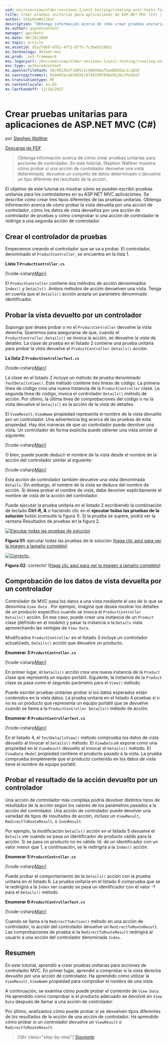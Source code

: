 ```yaml
---
uid: mvc/overview/older-versions-1/unit-testing/creating-unit-tests-for-asp-net-mvc-applications-cs
title: Crear pruebas unitarias para aplicaciones de ASP.NET MVC (C#) | Documentos de Microsoft
author: StephenWalther
description: "Obtenga información acerca de cómo crear pruebas unitarias para acciones de controlador. En este tutorial, Stephen Walther muestra cómo probar si una acción de controlador devuelve un ParteI..."
ms.author: aspnetcontent
manager: wpickett
ms.date: 08/19/2008
ms.topic: article
ms.assetid: d3a270b9-d7b1-47f2-8775-fc3beb518b5c
ms.technology: dotnet-mvc
ms.prod: .net-framework
msc.legacyurl: /mvc/overview/older-versions-1/unit-testing/creating-unit-tests-for-asp-net-mvc-applications-cs
msc.type: authoredcontent
ms.openlocfilehash: 56c981363f1905c1c9869dbaf2adb6b5ac1c28a5
ms.sourcegitcommit: 9a9483aceb34591c97451997036a9120c3fe2baf
ms.translationtype: MT
ms.contentlocale: es-ES
ms.lasthandoff: 11/10/2017
---
```

<a name="creating-unit-tests-for-aspnet-mvc-applications-c"></a>Crear pruebas unitarias para aplicaciones de ASP.NET MVC (C#)
====================
por [Stephen Walther](https://github.com/StephenWalther)

[Descarga de PDF](http://download.microsoft.com/download/8/4/8/84843d8d-1575-426c-bcb5-9d0c42e51416/ASPNET_MVC_Tutorial_07_CS.pdf)

> Obtenga información acerca de cómo crear pruebas unitarias para acciones de controlador. En este tutorial, Stephen Walther muestra cómo probar si una acción de controlador devuelve una vista determinada, devuelve un conjunto de datos determinado o devuelve un tipo diferente del resultado de la acción.


El objetivo de este tutorial es mostrar cómo se pueden escribir pruebas unitarias para los controladores en su ASP.NET MVC aplicaciones. Se describe cómo crear tres tipos diferentes de las pruebas unitarias. Obtenga información acerca de cómo probar la vista devuelta por una acción de controlador, cómo los datos de vista devueltos por una acción de controlador de pruebas y cómo comprobar si una acción de controlador le redirige a una segunda acción de controlador.

## <a name="creating-the-controller-under-test"></a>Crear el controlador de pruebas

Empecemos creando el controlador que se va a probar. El controlador, denominado el `ProductController`, se encuentra en la lista 1.

**Lista 1:`ProductController.cs`**

[!code-csharp[Main](creating-unit-tests-for-asp-net-mvc-applications-cs/samples/sample1.cs)]

El `ProductController` contiene dos métodos de acción denominados `Index()` y `Details()`. Ambos métodos de acción devuelven una vista. Tenga en cuenta que el `Details()` acción acepta un parámetro denominado identificador.

## <a name="testing-the-view-returned-by-a-controller"></a>Probar la vista devuelto por un controlador

Suponga que desea probar o no el `ProductController` devuelve la vista derecha. Queremos para asegurarse de que, cuando el `ProductController.Details()` se invoca la acción, se devuelve la vista de detalles. La clase de prueba en el listado 2 contiene una prueba unitaria para probar la vista devuelve el `ProductController.Details()` acción.

**La lista 2:`ProductControllerTest.cs`**

[!code-csharp[Main](creating-unit-tests-for-asp-net-mvc-applications-cs/samples/sample2.cs)]

La clase en el listado 2 incluye un método de prueba denominado `TestDetailsView()`. Este método contiene tres líneas de código. La primera línea de código crea una nueva instancia de la `ProductController` clase. La segunda línea de código, invoca el controlador `Details()` método de acción. Por último, la última línea de comprobaciones del código o no la vista devuelve el `Details()` es la acción de la vista de detalles.

El `ViewResult.ViewName` propiedad representa el nombre de la vista devuelto por un controlador. Una advertencia big acerca de las pruebas de esta propiedad. Hay dos maneras de que un controlador puede devolver una vista. Un controlador de forma explícita puede obtener una vista similar al siguiente:

[!code-csharp[Main](creating-unit-tests-for-asp-net-mvc-applications-cs/samples/sample3.cs)]

O bien, puede puede deducir el nombre de la vista desde el nombre de la acción del controlador similar al siguiente:

[!code-csharp[Main](creating-unit-tests-for-asp-net-mvc-applications-cs/samples/sample4.cs)]

Esta acción de controlador también devuelve una vista denominada `Details`. Sin embargo, el nombre de la vista se deduce del nombre de acción. Si desea probar el nombre de vista, debe devolver explícitamente el nombre de vista de la acción del controlador.

Puede ejecutar la prueba unitaria en el listado 2 escribiendo la combinación de teclado **Ctrl-R, A** o haciendo clic en el **ejecutar todas las pruebas de la solución** botón (consulte la figura 1). Si la prueba se supere, podrá ver la ventana Resultados de pruebas en la figura 2.


[![Ejecutar todas las pruebas de solución](creating-unit-tests-for-asp-net-mvc-applications-cs/_static/image2.png)](creating-unit-tests-for-asp-net-mvc-applications-cs/_static/image1.png)

**Figura 01**: ejecutar todas las pruebas de la solución ([haga clic aquí para ver la imagen a tamaño completo](creating-unit-tests-for-asp-net-mvc-applications-cs/_static/image3.png))


[![Correcto.](creating-unit-tests-for-asp-net-mvc-applications-cs/_static/image5.png)](creating-unit-tests-for-asp-net-mvc-applications-cs/_static/image4.png)

**Figura 02**: correcto! ([Haga clic aquí para ver la imagen a tamaño completo](creating-unit-tests-for-asp-net-mvc-applications-cs/_static/image6.png))


## <a name="testing-the-view-data-returned-by-a-controller"></a>Comprobación de los datos de vista devuelta por un controlador

Controlador de MVC pasa los datos a una vista mediante el uso de lo que se denomina  *`View Data`* . Por ejemplo, imagine que desea mostrar los detalles de un producto específico cuando se invoca el `ProductController Details()` acción. En ese caso, puede crear una instancia de un `Product` clase (definido en el modelo) y pasar la instancia a la `Details` vista aprovechando las ventajas de `View Data`.

Modificados `ProductController` en el listado 3 incluye un controlador actualizado, `Details()` acción que devuelve un producto.

**Enumerar 3:`ProductController.cs`**

[!code-csharp[Main](creating-unit-tests-for-asp-net-mvc-applications-cs/samples/sample5.cs)]

En primer lugar, el `Details()` acción crea una nueva instancia de la `Product` clase que representa un equipo portátil. Siguiente, la instancia de la `Product` clase se pasa como el segundo parámetro para el `View()` método.

Puede escribir pruebas unitarias probar si los datos esperados están contenidos en la vista datos. La prueba unitaria en el listado 4 pruebas si o no es un producto que representa un equipo portátil que se devuelve cuando se llama a la `ProductController Details()` método de acción.

**Enumerar 4:`ProductControllerTest.cs`**

[!code-csharp[Main](creating-unit-tests-for-asp-net-mvc-applications-cs/samples/sample6.cs)]

En el listado 4, el `TestDetailsView()` método comprueba los datos de vista devuelto al invocar el `Details()` método. El `ViewData` se expone como una propiedad en el `ViewResult` devuelto al invocar el `Details()` método. El `ViewData.Model` propiedad contiene el producto pasado a la vista. La prueba comprueba simplemente que el producto contenido en los datos de vista tiene el nombre de equipo portátil.

## <a name="testing-the-action-result-returned-by-a-controller"></a>Probar el resultado de la acción devuelto por un controlador

Una acción de controlador más compleja podría devolver distintos tipos de resultados de la acción según los valores de los parámetros pasados a la acción del controlador. Una acción de controlador puede devolver una variedad de tipos de resultados de acción, incluso un `ViewResult`, `RedirectToRouteResult`, o `JsonResult`.

Por ejemplo, la modificación `Details()` acción en el listado 5 devuelve el `Details` ver cuando se pasa un identificador de producto válido para la acción. Si se pasa un producto no es válida: Id. de un identificador con un valor menor que 1, a continuación, se le redirigirá a la `Index()` acción.

**Enumerar 5:`ProductController.cs`**

[!code-csharp[Main](creating-unit-tests-for-asp-net-mvc-applications-cs/samples/sample7.cs)]

Puede probar el comportamiento de la `Details()` acción con la prueba unitaria en el listado 6. La prueba unitaria en el listado 6 comprueba que se le redirigirá a la `Index` ver cuando se pasa un identificador con el valor -1 para el `Details()` método.

**Enumerar 6:`ProductControllerTest.cs`**

[!code-csharp[Main](creating-unit-tests-for-asp-net-mvc-applications-cs/samples/sample8.cs)]

Cuando se llama a la `RedirectToAction()` método en una acción de controlador, la acción del controlador devuelve un `RedirectToRouteResult`. Las comprobaciones de prueba si la `RedirectToRouteResult` redirigirá al usuario a una acción del controlador denominada `Index`.

## <a name="summary"></a>Resumen

En este tutorial, aprendió a crear pruebas unitarias para acciones de controlador MVC. En primer lugar, aprendió a comprobar si la vista derecha devuelto por una acción de controlador. Ha aprendido cómo utilizar la `ViewResult.ViewName` propiedad para comprobar el nombre de una vista.

A continuación, se examina cómo puede probar el contenido de `View Data`. Ha aprendido cómo comprobar si el producto adecuado se devolvió en `View Data` después de llamar a una acción de controlador.

Por último, analizamos cómo puede probar si se devuelven tipos diferentes de los resultados de la acción de una acción de controlador. Ha aprendido cómo probar si un controlador devuelve un `ViewResult` o `RedirectToRouteResult`.

>[!div class="step-by-step"]
[Siguiente](creating-unit-tests-for-asp-net-mvc-applications-vb.md)
